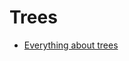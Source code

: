 # Trees

- [Everything about trees](https://www.freecodecamp.org/news/all-you-need-to-know-about-tree-data-structures-bceacb85490c/)

